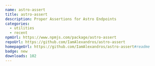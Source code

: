 ```yaml
---
name: astro-assert
title: astro-assert
description: Proper Assertions for Astro Endpoints
categories:
  - utilities
  - recent
npmUrl: https://www.npmjs.com/package/astro-assert
repoUrl: https://github.com/IamAlexandros/astro-assert
homepageUrl: https://github.com/IamAlexandros/astro-assert#readme
badge: new
downloads: 102
---
```

